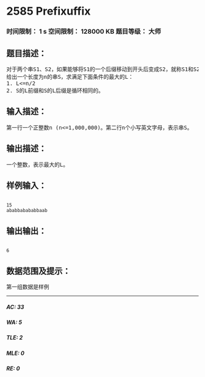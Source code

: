 # 2585 Prefixuffix   
### 时间限制： 1 s     空间限制： 128000 KB     题目等级： 大师  
## 题目描述：  

<pre>
对于两个串S1、S2，如果能够将S1的一个后缀移动到开头后变成S2，就称S1和S2循环相同。例如串ababba和串abbaab是循环相同的。  
给出一个长度为n的串S，求满足下面条件的最大的L：  
1. L<=n/2  
2. S的L前缀和S的L后缀是循环相同的。
</pre>
  
  
## 输入描述：  

<pre>
第一行一个正整数n (n<=1,000,000)。第二行n个小写英文字母，表示串S。
</pre>
  
  
## 输出描述：  

<pre>
一个整数，表示最大的L。
</pre>
  
  
## 样例输入：  

<pre><code>
15  
ababbabababbaab
</code></pre>
  
  
## 输出输出：  

<pre><code>
6
</code></pre>
  
  
## 数据范围及提示：  

<pre>
第一组数据是样例
</pre>
  
  
***  

##### AC: 33  
##### WA: 5  
##### TLE: 2  
##### MLE: 0  
##### RE: 0  
